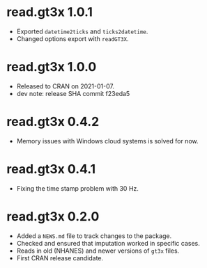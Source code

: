 # read.gt3x 1.0.1

* Exported `datetime2ticks` and `ticks2datetime`.
* Changed options export with `readGT3X`.

# read.gt3x 1.0.0

* Released to CRAN on 2021-01-07.
* dev note: release SHA commit f23eda5

# read.gt3x 0.4.2

* Memory issues with Windows cloud systems is solved for now.

# read.gt3x 0.4.1

* Fixing the time stamp problem with 30 Hz.


# read.gt3x 0.2.0

* Added a `NEWS.md` file to track changes to the package.
* Checked and ensured that imputation worked in specific cases.
* Reads in old (NHANES) and newer versions of `gt3x` files.
* First CRAN release candidate.

